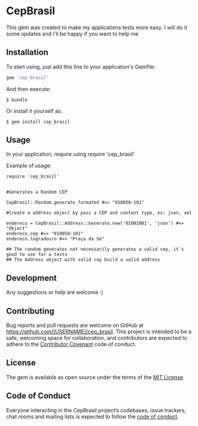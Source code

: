 # CepBrasil

This gem was created to make my applications tests more easy. I will do it some updates and I'll be happy if you want to help me


## Installation

To start using, just add this line to your application's Gemfile:

```ruby
gem 'cep_brasil'
```

And then execute:

    $ bundle

Or install it yourself as:

    $ gem install cep_brasil

## Usage

In your application, require using require 'cep_brasil' 

Example of usage:

```
require 'cep_brasil'


#Generates a Random CEP

CepBrasil::Random.generate_formated #=> "010050-101"

#Create a address object by pass a CEP and content type, ex: json, xml

endereco = CepBrasil::Address::Generate.new('01001001', 'json') #=> "Object"
endereco.cep #=> "010050-101"
endereco.logradouro #=> "Praça da Sé"

## The random generates not necessarily generates a valid cep, it´s good to use for a tests
## The Address object with valid cep build a valid address

```

## Development

Any suggestions or help are welcome :)

## Contributing

Bug reports and pull requests are welcome on GitHub at https://github.com/[USERNAME]/cep_brasil. This project is intended to be a safe, welcoming space for collaboration, and contributors are expected to adhere to the [Contributor Covenant](http://contributor-covenant.org) code of conduct.

## License

The gem is available as open source under the terms of the [MIT License](https://opensource.org/licenses/MIT).

## Code of Conduct

Everyone interacting in the CepBrasil project’s codebases, issue trackers, chat rooms and mailing lists is expected to follow the [code of conduct](https://github.com/[USERNAME]/cep_brasil/blob/master/CODE_OF_CONDUCT.md).
